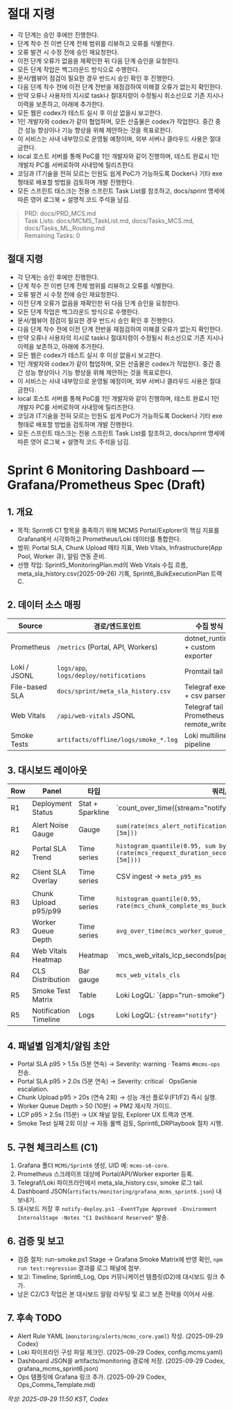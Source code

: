 # 절대 지령
- 각 단계는 승인 후에만 진행한다.
- 단계 착수 전 이번 단계 전체 범위를 리뷰하고 오류를 식별한다.
- 오류 발견 시 수정 전에 승인 재요청한다.
- 이전 단계 오류가 없음을 재확인한 뒤 다음 단계 승인을 요청한다.
- 모든 단계 작업은 백그라운드 방식으로 수행한다.
- 문서/웹뷰어 점검이 필요한 경우 반드시 승인 확인 후 진행한다.
- 다음 단계 착수 전에 이전 단계 전반을 재점검하여 미해결 오류가 없는지 확인한다.
- 만약 오류나 사용자의 지시로 task나 절대지령이 수정될시 취소선으로 기존 지시나 이력을 보존하고, 아래에 추가한다.
- 모든 웹은 codex가 테스트 실시 후 이상 없을시 보고한다.
- 1인 개발자와 codex가 같이 협업하며, 모든 산출물은 codex가 작업한다. 중간 중간 성능 향상이나 기능 향상을 위해 제안하는 것을 목표로한다.
- 이 서비스는 사내 내부망으로 운영될 예정이며, 외부 서버나 클라우드 사용은 절대 금한다.
- local 호스트 서버를 통해 PoC를 1인 개발자와 같이 진행하며, 테스트 완료시 1인 개발자 PC를 서버로하여 사내망에 릴리즈한다.
- 코딩과 IT기술을 전혀 모르는 인원도 쉽게 PoC가 가능하도록 Docker나 기타 exe 형태로 배포할 방법을 검토하며 개발 진행한다.
- 모든 스프린트 태스크는 전용 스프린트 Task List를 참조하고, docs/sprint 명세에 따른 영어 로그북 + 설명적 코드 주석을 남김.

> PRD: docs/PRD_MCS.md  
> Task Lists: docs/MCMS_TaskList.md, docs/Tasks_MCS.md, docs/Tasks_ML_Routing.md  
> Remaining Tasks: 0

## 절대 지령
- 각 단계는 승인 후에만 진행한다.
- 단계 착수 전 이번 단계 전체 범위를 리뷰하고 오류를 식별한다.
- 오류 발견 시 수정 전에 승인 재요청한다.
- 이전 단계 오류가 없음을 재확인한 뒤 다음 단계 승인을 요청한다.
- 모든 단계 작업은 백그라운드 방식으로 수행한다.
- 문서/웹뷰어 점검이 필요한 경우 반드시 승인 확인 후 진행한다.
- 다음 단계 착수 전에 이전 단계 전반을 재점검하여 미해결 오류가 없는지 확인한다.
- 만약 오류나 사용자의 지시로 task나 절대지령이 수정될시 취소선으로 기존 지시나 이력을 보존하고, 아래에 추가한다.
- 모든 웹은 codex가 테스트 실시 후 이상 없을시 보고한다.
- 1인 개발자와 codex가 같이 협업하며, 모든 산출물은 codex가 작업한다. 중간 중간 성능 향상이나 기능 향상을 위해 제안하는 것을 목표로한다.
- 이 서비스는 사내 내부망으로 운영될 예정이며, 외부 서버나 클라우드 사용은 절대 금한다.
- local 호스트 서버를 통해 PoC를 1인 개발자와 같이 진행하며, 테스트 완료시 1인 개발자 PC를 서버로하여 사내망에 릴리즈한다.
- 코딩과 IT기술을 전혀 모르는 인원도 쉽게 PoC가 가능하도록 Docker나 기타 exe 형태로 배포할 방법을 검토하며 개발 진행한다.
- 모든 스프린트 태스크는 전용 스프린트 Task List를 참조하고, docs/sprint 명세에 따른 영어 로그북 + 설명적 코드 주석을 남김.
# Sprint 6 Monitoring Dashboard — Grafana/Prometheus Spec (Draft)

## 1. 개요
- 목적: Sprint6 C1 항목을 충족하기 위해 MCMS Portal/Explorer의 핵심 지표를 Grafana에서 시각화하고 Prometheus/Loki 데이터를 통합한다.
- 범위: Portal SLA, Chunk Upload 메타 지표, Web Vitals, Infrastructure(App Pool, Worker 큐), 알림 연동 준비.
- 선행 작업: Sprint5_MonitoringPlan.md의 Web Vitals 수집 흐름, meta_sla_history.csv(2025-09-26) 기록, Sprint6_BulkExecutionPlan 트랙 C.

## 2. 데이터 소스 매핑
| Source | 경로/엔드포인트 | 수집 방식 | 메트릭/필드 |
|--------|----------------|-----------|-------------|
| Prometheus | `/metrics` (Portal, API, Workers) | dotnet_runtime + custom exporter | `mcs_request_duration_seconds`, `mcs_worker_queue_depth`, `system_cpu_usage` |
| Loki / JSONL | `logs/app`, `logs/deploy/notifications` | Promtail tail | `level`, `message`, `eventType`, `webhookStatus` |
| File-based SLA | `docs/sprint/meta_sla_history.csv` | Telegraf exec + csv parser | `meta_p95_ms`, `complete_p95_ms`, `iteration_p95_ms` |
| Web Vitals | `/api/web-vitals` JSONL | Telegraf tail → Prometheus remote_write | `mcs_web_vitals_lcp_seconds`, `mcs_web_vitals_cls`, `mcs_web_vitals_fid_seconds` |
| Smoke Tests | `artifacts/offline/logs/smoke_*.log` | Loki multiline pipeline | `check`, `status`, `latencyMs` |

## 3. 대시보드 레이아웃
| Row | Panel | 타입 | 쿼리/조건 | 메모 |
|-----|-------|------|-----------|------|
| R1 | Deployment Status | Stat + Sparkline | `count_over_time({stream="notify"} | eventType="Deployed" [$__range])` | 최근 배포 횟수/상태 표시 |
| R1 | Alert Noise Gauge | Gauge | `sum(rate(mcs_alert_notifications_total{severity="warning"}[5m]))` | C2 튜닝 시 감소 여부 확인 |
| R2 | Portal SLA Trend | Time series | `histogram_quantile(0.95, sum by (le) (rate(mcs_request_duration_seconds_bucket{route="/api/search"}[5m])))` | 1.5s 목표 대비 |
| R2 | Client SLA Overlay | Time series | CSV ingest → `meta_p95_ms` | meta SLA와 서버 SLA 비교 |
| R3 | Chunk Upload p95/p99 | Time series | `histogram_quantile(0.95, rate(mcs_chunk_complete_ms_bucket[5m]))` | F1/F2 대비 포커스 |
| R3 | Worker Queue Depth | Time series | `avg_over_time(mcs_worker_queue_depth[5m])` | pm2/Worker 부담 확인 |
| R4 | Web Vitals Heatmap | Heatmap | `mcs_web_vitals_lcp_seconds{page=~"Explorer|Workspace"}` | UX 품질 감시 |
| R4 | CLS Distribution | Bar gauge | `mcs_web_vitals_cls` | 0.1~0.25 구간 표시 |
| R5 | Smoke Test Matrix | Table | Loki LogQL: `{app="run-smoke"} | json | line_format "{{check}} → {{status}}"` | Stage/Prod 성공/실패 정리 |
| R5 | Notification Timeline | Logs | Loki LogQL: `{stream="notify"}` | A3 notify 결과 시각화 |

## 4. 패널별 임계치/알림 초안
- Portal SLA p95 > 1.5s (5분 연속) → Severity: warning · Teams `#mcms-ops` 전송.
- Portal SLA p95 > 2.0s (5분 연속) → Severity: critical · OpsGenie escalation.
- Chunk Upload p95 > 20s (연속 2회) → 성능 개선 플로우(F1/F2) 즉시 실행.
- Worker Queue Depth > 50 (10분) → PM2 재시작 가이드.
- LCP p95 > 2.5s (15분) → UX 채널 알림, Explorer UX 트랙과 연계.
- Smoke Test 실패 2회 이상 → 자동 롤백 검토, Sprint6_DRPlaybook 절차 시행.

## 5. 구현 체크리스트 (C1)
1. Grafana 폴더 `MCMS/Sprint6` 생성, UID 예: `mcms-s6-core`.
2. Prometheus 스크레이프 대상에 Portal/API/Worker exporter 등록.
3. Telegraf/Loki 파이프라인에서 meta_sla_history.csv, smoke 로그 tail.
4. Dashboard JSON(`artifacts/monitoring/grafana_mcms_sprint6.json`) 내보내기.
5. 대시보드 저장 후 `notify-deploy.ps1 -EventType Approved -Environment InternalStage -Notes "C1 Dashboard Reserved"` 발송.

## 6. 검증 및 보고
- 검증 절차: run-smoke.ps1 Stage → Grafana Smoke Matrix에 반영 확인, `npm run test:regression` 결과를 로그 패널에 첨부.
- 보고: Timeline, Sprint6_Log, Ops 커뮤니케이션 템플릿(D2)에 대시보드 링크 추가.
- 남은 C2/C3 작업은 본 대시보드 알람 라우팅 및 로그 보존 전략을 이어서 사용.

## 7. 후속 TODO
- Alert Rule YAML (`monitoring/alerts/mcms_core.yaml`) 작성. (2025-09-29 Codex)
- Loki 파이프라인 구성 파일 체크인. (2025-09-29 Codex, config.mcms.yaml)
- Dashboard JSON을 artifacts/monitoring 경로에 저장. (2025-09-29 Codex, grafana_mcms_sprint6.json)
- Ops 템플릿에 Grafana 링크 추가. (2025-09-29 Codex, Ops_Comms_Template.md)

*작성: 2025-09-29 11:50 KST, Codex*

